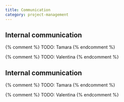 ```yaml
---
title: Communication
category: project-management
---
```


## Internal communication

{% comment %} TODO: Tamara {% endcomment %}

{% comment %} TODO: Valentina {% endcomment %}

## Internal communication

{% comment %} TODO: Tamara {% endcomment %}

{% comment %} TODO: Valentina {% endcomment %}
